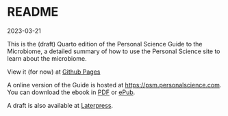 # README
2023-03-21

This is the (draft) Quarto edition of the Personal Science Guide to the
Microbiome, a detailed summary of how to use the Personal Science site
to learn about the microbiome.

View it (for now) at [Github
Pages](https://personalscience.github.io/psm-quarto/)

A online version of the Guide is hosted at
https://psm.personalscience.com. You can download the ebook in
[PDF](psm.pdf) or [ePub](psm.epub).

A draft is also available at
[Laterpress](https://personalscience.laterpress.com/).
